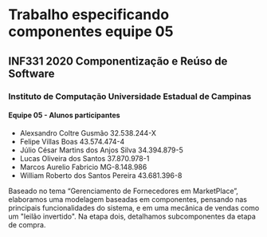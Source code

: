 # Trabalho especificando componentes equipe 05
## INF331 2020 Componentização e Reúso de Software
### Instituto de Computação Universidade Estadual de Campinas

#### Equipe 05 - Alunos participantes
- Alexsandro Coltre Gusmão		 32.538.244-X
- Felipe Villas Boas 			43.574.474-4
- Júlio César Martins dos Anjos Silva 	34.394.879-5
- Lucas Oliveira dos Santos 		37.870.978-1
- Marcos Aurelio Fabricio 		 MG-8.148.986
- William Roberto dos Santos Pereira   43.681.396-8

Baseado no tema “Gerenciamento de Fornecedores em MarketPlace”, elaboramos uma modelagem baseadas em componentes, pensando nas principais funcionalidades do sistema, e em uma mecânica de vendas como um "leilão invertido". Na etapa dois, detalhamos subcomponentes da etapa de compra.
